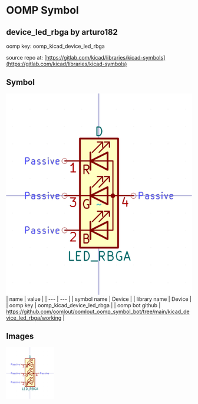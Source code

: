 # OOMP Symbol  
## device_led_rbga  by arturo182  
  
oomp key: oomp_kicad_device_led_rbga  
  
source repo at: [https://gitlab.com/kicad/libraries/kicad-symbols](https://gitlab.com/kicad/libraries/kicad-symbols)  
## Symbol  
  
[![working.png](working_600.png)](working.png)  
| name | value | 
| --- | --- | 
| symbol name | Device | 
| library name | Device | 
| oomp key | oomp_kicad_device_led_rbga | 
| oomp bot github | https://github.com/oomlout/oomlout_oomp_symbol_bot/tree/main/kicad_device_led_rbga/working | 
## Images  
  
[![working.png](working_140.png)](working.png)  
